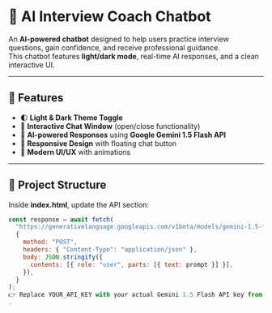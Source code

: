 # 🤖 AI Interview Coach Chatbot  

An **AI-powered chatbot** designed to help users practice interview questions, gain confidence, and receive professional guidance.  
This chatbot features **light/dark mode**, real-time AI responses, and a clean interactive UI.  

---

## 🚀 Features  
- 🌓 **Light & Dark Theme Toggle**  
- 💬 **Interactive Chat Window** (open/close functionality)  
- 🤖 **AI-powered Responses** using **Google Gemini 1.5 Flash API**  
- 📱 **Responsive Design** with floating chat button  
- 🎨 **Modern UI/UX** with animations  

---

## 📂 Project Structure  

Inside **index.html**, update the API section:  

```javascript
const response = await fetch(
  "https://generativelanguage.googleapis.com/v1beta/models/gemini-1.5-flash:generateContent?key=YOUR_API_KEY",
  {
    method: "POST",
    headers: { "Content-Type": "application/json" },
    body: JSON.stringify({
      contents: [{ role: "user", parts: [{ text: prompt }] }],
    }),
  }
);
👉 Replace YOUR_API_KEY with your actual Gemini 1.5 Flash API key from Google AI Studio
.
